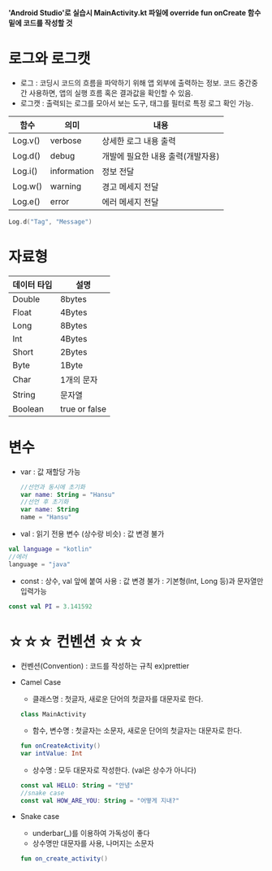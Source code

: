 

__'Android Studio'로 실습시 MainActivity.kt 파일에 override fun onCreate 함수 밑에 코드를 작성할 것__


# 로그와 로그캣

* 로그 : 코딩시 코드의 흐름을 파악하기 위해 앱 외부에 출력하는 정보. 코드 중간중간 사용하면, 앱의 실행 흐름 혹은 결과값을 확인할 수 있음.
* 로그캣 : 출력되는 로그를 모아서 보는 도구, 태그를 필터로 특정 로그 확인 가능.

함수 | 의미 | 내용
-----|-----|---
 Log.v() | verbose | 상세한 로그 내용 출력
 Log.d()| debug | 개발에 필요한 내용 출력(개발자용)
 Log.i()| information | 정보 전달
 Log.w() | warning | 경고 메세지 전달
 Log.e() | error | 에러 메세지 전달
 
 ```kotlin
 Log.d("Tag", "Message")
 ```
# 자료형

데이터 타입 | 설명
-----------|-----
Double | 8bytes
Float | 4Bytes
Long | 8Bytes
Int | 4Bytes
Short|2Bytes
Byte | 1Byte
Char | 1개의 문자
String | 문자열
Boolean | true or false

 
# 변수 

  * var : 값 재할당 가능 
    
    ```kotlin
    //선언과 동시에 초기화
    var name: String = "Hansu"
    //선언 후 초기화
    var name: String
    name = "Hansu"
    ```
  
  * val : 읽기 전용 변수 (상수랑 비슷)
        : 값 변경 불가
  
  ```kotlin
  val language = "kotlin"
  //에러
  language = "java"
  ```
  
  * const : 상수, val 앞에 붙여 사용
          : 값 변경 불가
          : 기본형(Int, Long 등)과 문자열만 입력가능
   
  ```kotlin
  const val PI = 3.141592
  ```
  
# ☆☆☆ 컨벤션 ☆☆☆

* 컨벤션(Convention) : 코드를 작성하는 규칙 ex)prettier

* Camel Case
    + 클래스명 : 첫글자, 새로운 단어의 첫글자를 대문자로 한다.
    ```kotlin
    class MainActivity
    ```

    + 함수, 변수명 : 첫글자는 소문자, 새로운 단어의 첫글자는 대문자로 한다.
    ```kotlin
    fun onCreateActivity()
    var intValue: Int
    ```

    + 상수명 : 모두 대문자로 작성한다. (val은 상수가 아니다)
    ```kotlin
    const val HELLO: String = "안녕"
    //snake case
    const val HOW_ARE_YOU: String = "어떻게 지내?"
    ```

* Snake case
    + underbar(\_)를 이용하여 가독성이 좋다
    + 상수명만 대문자를 사용, 나머지는 소문자
    ```kotlin
    fun on_create_activity()
    ```
 
  
  
  
